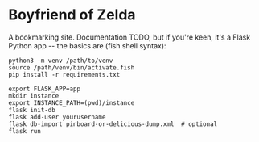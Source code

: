 Boyfriend of Zelda
==================

A bookmarking site. Documentation TODO, but if you're keen, it's a Flask Python app -- the basics are (fish shell
syntax):

	python3 -m venv /path/to/venv
	source /path/venv/bin/activate.fish
	pip install -r requirements.txt

	export FLASK_APP=app
	mkdir instance
	export INSTANCE_PATH=(pwd)/instance
	flask init-db
	flask add-user yourusername
	flask db-import pinboard-or-delicious-dump.xml  # optional
	flask run
